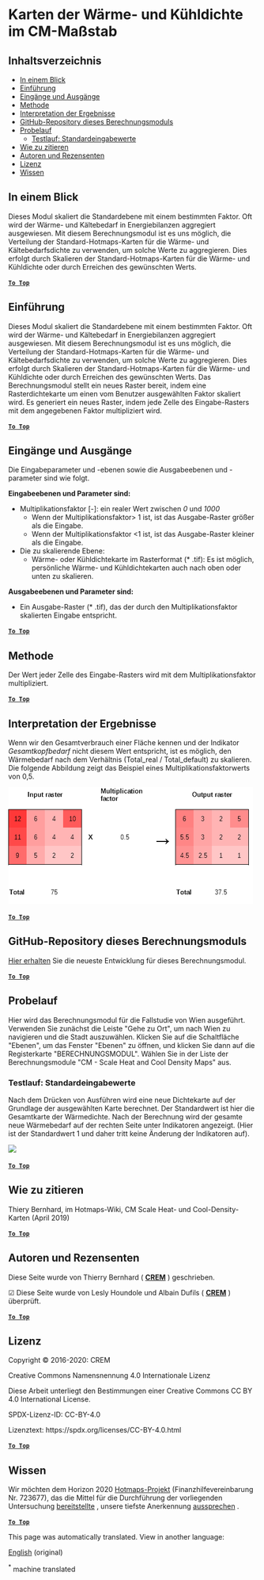 <h1> <a class="anchor" id="cm-scale-heat-and-cool-density-maps" href="#cm-scale-heat-and-cool-density-maps"><i class="fa fa-link"></i></a> Karten der Wärme- und Kühldichte im CM-Maßstab </h1><h2> <a class="anchor" id="table-of-contents" href="#table-of-contents"><i class="fa fa-link"></i></a> Inhaltsverzeichnis </h2><ul><li> <a href="#in-a-glance">In einem Blick</a> </li><li> <a href="#introduction">Einführung</a> </li><li> <a href="#inputs-and-outputs">Eingänge und Ausgänge</a> </li><li> <a href="#method">Methode</a> </li><li> <a href="#interpretation-of-results">Interpretation der Ergebnisse</a> </li><li> <a href="#github-repository-of-this-calculation-module">GitHub-Repository dieses Berechnungsmoduls</a> </li><li> <a href="#sample-run">Probelauf</a> <ul><li> <a href="#sample-run_test-run-default-input-values">Testlauf: Standardeingabewerte</a> </li></ul></li><li> <a href="#how-to-cite">Wie zu zitieren</a> </li><li> <a href="#authors-and-reviewers">Autoren und Rezensenten</a> </li><li> <a href="#license">Lizenz</a> </li><li> <a href="#acknowledgement">Wissen</a> </li></ul><h2> <a class="anchor" id="in-a-glance" href="#in-a-glance"><i class="fa fa-link"></i></a> In einem Blick </h2><p> Dieses Modul skaliert die Standardebene mit einem bestimmten Faktor. Oft wird der Wärme- und Kältebedarf in Energiebilanzen aggregiert ausgewiesen. Mit diesem Berechnungsmodul ist es uns möglich, die Verteilung der Standard-Hotmaps-Karten für die Wärme- und Kältebedarfsdichte zu verwenden, um solche Werte zu aggregieren. Dies erfolgt durch Skalieren der Standard-Hotmaps-Karten für die Wärme- und Kühldichte oder durch Erreichen des gewünschten Werts. </p><p> <a href="#table-of-contents"><strong><code>To Top</code></strong></a> </p> <h2> <a class="anchor" id="introduction" href="#introduction"><i class="fa fa-link"></i></a> Einführung </h2><p> Dieses Modul skaliert die Standardebene mit einem bestimmten Faktor. Oft wird der Wärme- und Kältebedarf in Energiebilanzen aggregiert ausgewiesen. Mit diesem Berechnungsmodul ist es uns möglich, die Verteilung der Standard-Hotmaps-Karten für die Wärme- und Kältebedarfsdichte zu verwenden, um solche Werte zu aggregieren. Dies erfolgt durch Skalieren der Standard-Hotmaps-Karten für die Wärme- und Kühldichte oder durch Erreichen des gewünschten Werts. Das Berechnungsmodul stellt ein neues Raster bereit, indem eine Rasterdichtekarte um einen vom Benutzer ausgewählten Faktor skaliert wird. Es generiert ein neues Raster, indem jede Zelle des Eingabe-Rasters mit dem angegebenen Faktor multipliziert wird. </p><p> <a href="#table-of-contents"><strong><code>To Top</code></strong></a> </p> <h2> <a class="anchor" id="inputs-and-outputs" href="#inputs-and-outputs"><i class="fa fa-link"></i></a> Eingänge und Ausgänge </h2><p> Die Eingabeparameter und -ebenen sowie die Ausgabeebenen und -parameter sind wie folgt. </p><p> <strong>Eingabeebenen und Parameter sind:</strong> </p><ul><li> Multiplikationsfaktor [-]: ein realer Wert zwischen <em><em>0</em></em> und <em><em>1000</em></em> <ul><li> Wenn der Multiplikationsfaktor&gt; 1 ist, ist das Ausgabe-Raster größer als die Eingabe. </li><li> Wenn der Multiplikationsfaktor &lt;1 ist, ist das Ausgabe-Raster kleiner als die Eingabe. </li></ul></li><li> Die zu skalierende Ebene: <ul><li> Wärme- oder Kühldichtekarte im Rasterformat (* .tif): Es ist möglich, persönliche Wärme- und Kühldichtekarten auch nach oben oder unten zu skalieren. </li></ul></li></ul><p> <strong>Ausgabeebenen und Parameter sind:</strong> </p><ul><li> Ein Ausgabe-Raster (* .tif), das der durch den Multiplikationsfaktor skalierten Eingabe entspricht. </li></ul><p> <a href="#table-of-contents"><strong><code>To Top</code></strong></a> </p> <h2> <a class="anchor" id="method" href="#method"><i class="fa fa-link"></i></a> Methode </h2><p> Der Wert jeder Zelle des Eingabe-Rasters wird mit dem Multiplikationsfaktor multipliziert. </p><p> <a href="#table-of-contents"><strong><code>To Top</code></strong></a> </p> <h2> <a class="anchor" id="interpretation-of-results" href="#interpretation-of-results"><i class="fa fa-link"></i></a> Interpretation der Ergebnisse </h2><p> Wenn wir den Gesamtverbrauch einer Fläche kennen und der Indikator <em>Gesamtkopfbedarf</em> nicht diesem Wert entspricht, ist es möglich, den Wärmebedarf nach dem Verhältnis (Total_real / Total_default) zu skalieren. Die folgende Abbildung zeigt das Beispiel eines Multiplikationsfaktorwerts von 0,5. </p><p><img alt="Fig. 1-0" src="/images/Wiki_CM_scale.png" title="Benennen Sie die Laufsitzung"/></p><p> <a href="#table-of-contents"><strong><code>To Top</code></strong></a> </p> <h2> <a class="anchor" id="github-repository-of-this-calculation-module" href="#github-repository-of-this-calculation-module"><i class="fa fa-link"></i></a> GitHub-Repository dieses Berechnungsmoduls </h2><p> <a href="https://github.com/HotMaps/base_calculation_module">Hier erhalten</a> Sie die neueste Entwicklung für dieses Berechnungsmodul. </p><p> <a href="#table-of-contents"><strong><code>To Top</code></strong></a> </p> <h2> <a class="anchor" id="sample-run" href="#sample-run"><i class="fa fa-link"></i></a> Probelauf </h2><p> Hier wird das Berechnungsmodul für die Fallstudie von Wien ausgeführt. Verwenden Sie zunächst die Leiste &quot;Gehe zu Ort&quot;, um nach Wien zu navigieren und die Stadt auszuwählen. Klicken Sie auf die Schaltfläche &quot;Ebenen&quot;, um das Fenster &quot;Ebenen&quot; zu öffnen, und klicken Sie dann auf die Registerkarte &quot;BERECHNUNGSMODUL&quot;. Wählen Sie in der Liste der Berechnungsmodule &quot;CM - Scale Heat and Cool Density Maps&quot; aus. </p><h3> <a class="anchor" id="test-run--default-input-values" href="#test-run--default-input-values"><i class="fa fa-link"></i></a> Testlauf: Standardeingabewerte </h3><p> Nach dem Drücken von Ausführen wird eine neue Dichtekarte auf der Grundlage der ausgewählten Karte berechnet. Der Standardwert ist hier die Gesamtkarte der Wärmedichte. Nach der Berechnung wird der gesamte neue Wärmebedarf auf der rechten Seite unter Indikatoren angezeigt. (Hier ist der Standardwert 1 und daher tritt keine Änderung der Indikatoren auf). </p><p> <img src="/de/CM-Scale-heat-and-cool-density-maps/picture1.jpg/> </p><p> Nach dem Schließen der Berechnungsmodule und dem Wechseln zum Ebenenabschnitt befindet sich die neu berechnete Wärmedichtekarte ganz unten auf der Registerkarte SCHICHTEN. Diese Ebene kann vom Benutzer heruntergeladen und zum Zwecke weiterer Berechnungen auch in das Benutzerkonto hochgeladen werden. </p><p> <img src="/de/CM-Scale-heat-and-cool-density-maps/picture2.jpg/> </p><p> <a href="#table-of-contents"><strong><code>To Top</code></strong></a> </p> <h2> <a class="anchor" id="how-to-cite" href="#how-to-cite"><i class="fa fa-link"></i></a> Wie zu zitieren </h2><p> Thiery Bernhard, im Hotmaps-Wiki, CM Scale Heat- und Cool-Density-Karten (April 2019) </p><p> <a href="#table-of-contents"><strong><code>To Top</code></strong></a> </p> <h2> <a class="anchor" id="authors-and-reviewers" href="#authors-and-reviewers"><i class="fa fa-link"></i></a> Autoren und Rezensenten </h2><p> Diese Seite wurde von Thierry Bernhard ( <strong><a href="https://www.crem.ch/">CREM</a></strong> ) geschrieben. </p><p> ☑ Diese Seite wurde von Lesly Houndole und Albain Dufils ( <strong><a href="https://www.crem.ch/">CREM</a></strong> ) überprüft. </p><p> <a href="#table-of-contents"><strong><code>To Top</code></strong></a> </p> <h2> <a class="anchor" id="license" href="#license"><i class="fa fa-link"></i></a> Lizenz </h2><p> Copyright © 2016-2020: CREM </p><p> Creative Commons Namensnennung 4.0 Internationale Lizenz </p><p> Diese Arbeit unterliegt den Bestimmungen einer Creative Commons CC BY 4.0 International License. </p><p> SPDX-Lizenz-ID: CC-BY-4.0 </p><p> Lizenztext: https://spdx.org/licenses/CC-BY-4.0.html </p><p> <a href="#table-of-contents"><strong><code>To Top</code></strong></a> </p> <h2> <a class="anchor" id="acknowledgement" href="#acknowledgement"><i class="fa fa-link"></i></a> Wissen </h2><p> Wir möchten dem Horizon 2020 <a href="https://www.hotmaps-project.eu">Hotmaps-Projekt</a> (Finanzhilfevereinbarung Nr. 723677), das die Mittel für die Durchführung der vorliegenden Untersuchung <a href="https://www.hotmaps-project.eu">bereitstellte</a> , unsere tiefste Anerkennung <a href="https://www.hotmaps-project.eu">aussprechen</a> . </p><p> <a href="#table-of-contents"><strong><code>To Top</code></strong></a> </p> 


<!--- THIS IS A SUPER UNIQUE IDENTIFIER -->

This page was automatically translated. View in another language:

[English](../en/CM-Scale-heat-and-cool-density-maps) (original)  

<sup>\*</sup> machine translated
